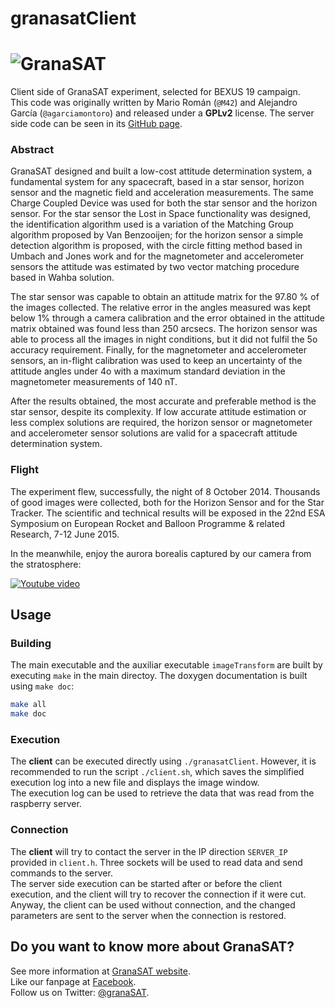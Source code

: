 granasatClient
========================================================================
![GranaSAT](https://cloud.githubusercontent.com/assets/3924815/3865957/261cbb64-1fb6-11e4-8724-823485676743.jpg)
========================================================================
Client side of GranaSAT experiment, selected for BEXUS 19 campaign.  
This code was originally written by Mario Román (`@M42`) and Alejandro García (`@agarciamontoro`) and released under a **GPLv2** license. The server side code can be seen in its [GitHub page](https://github.com/agarciamontoro/granasatServer).

### Abstract

GranaSAT designed and built a low-cost attitude determination system, a fundamental system for any spacecraft, based in a star sensor, horizon sensor and the magnetic field and acceleration measurements. The same Charge Coupled Device was used for both the star sensor and the horizon sensor. For the star sensor the Lost in Space functionality was designed, the identification algorithm used is a variation of the Matching Group algorithm proposed by Van Benzooijen; for the horizon sensor a simple detection algorithm is proposed, with the circle fitting method based in Umbach
and Jones work and for the magnetometer and accelerometer sensors the attitude was estimated by two vector matching procedure based in Wahba solution.

The star sensor was capable to obtain an attitude matrix for the 97.80 % of the images collected. The relative error in the angles measured was kept below 1% through a camera calibration and the error obtained in the attitude matrix obtained was found less than 250 arcsecs. The horizon sensor was able to process all the images in night
conditions, but it did not fulfil the 5o accuracy requirement. Finally, for the magnetometer and accelerometer sensors, an in-flight calibration was used to keep an uncertainty of the attitude angles under 4o with a maximum standard deviation in the magnetometer measurements of 140 nT.

After the results obtained, the most accurate and preferable method is the star sensor, despite its complexity. If low accurate attitude estimation or less complex solutions are required, the horizon sensor or magnetometer and accelerometer sensor solutions are valid for a spacecraft attitude determination system.

### Flight

The experiment flew, successfully, the night of 8 October 2014. Thousands of good images were collected, both for the Horizon Sensor and for the Star Tracker. The scientific and technical results will be exposed in the 22nd ESA Symposium on European Rocket and Balloon Programme & related Research, 7-12 June 2015.

In the meanwhile, enjoy the aurora borealis captured by our camera from the stratosphere:

[![Youtube video](https://cloud.githubusercontent.com/assets/3924815/7339020/2846735e-ec60-11e4-8b13-d59831fd01a4.png)](https://www.youtube.com/watch?v=YUlWg6wuCxo)


## Usage
### Building
The main executable and the auxiliar executable `imageTransform` are built by executing 
`make` in the main directoy. The doxygen documentation is built using `make doc`:
``` bash
make all
make doc
```

### Execution
The **client** can be executed directly using `./granasatClient`.
However, it is recommended to run the script `./client.sh`, which saves the
simplified execution log into a new file and displays the image window.  
The execution log can be used to retrieve the data that was read from the raspberry server.

### Connection
The **client** will try to contact the server in the IP direction `SERVER_IP` provided
in `client.h`. Three sockets will be used to read data and send commands to the server.  
The server side execution can be started after or before the client execution, and the client
will try to recover the connection if it were cut. Anyway, the client can be used without connection,
and the changed parameters are sent to the server when the connection is restored.

## Do you want to know more about GranaSAT?
See more information at [GranaSAT website](http://granasat.ugr.es).  
Like our fanpage at [Facebook](http://www.facebook.com/granasat).  
Follow us on Twitter: [@granaSAT](http://twitter.com/GranaSAT).  
